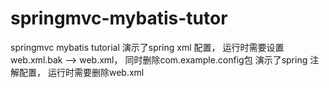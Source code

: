 # springmvc-mybatis-tutor
springmvc mybatis tutorial
演示了spring xml 配置， 运行时需要设置 web.xml.bak --> web.xml， 同时删除com.example.config包
演示了spring 注解配置， 运行时需要删除web.xml
